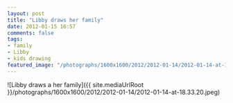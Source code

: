 ```yaml
---
layout: post
title: "Libby draws her family"
date: 2012-01-15 16:57
comments: false
tags: 
- family
- Libby
- kids drawing
featured_image: "/photographs/1600x1600/2012/2012-01-14/2012-01-14-at-18.33.20.jpeg"
---
```

![Libby draws a her family]({{ site.mediaUrlRoot }}/photographs/1600x1600/2012/2012-01-14/2012-01-14-at-18.33.20.jpeg)

